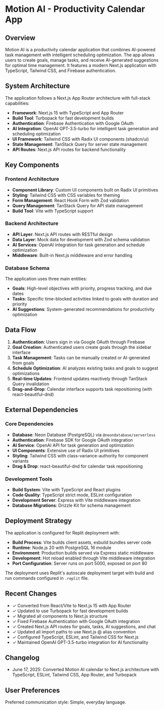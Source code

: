 # Motion AI - Productivity Calendar App

## Overview

Motion AI is a productivity calendar application that combines AI-powered task management with intelligent scheduling optimization. The app allows users to create goals, manage tasks, and receive AI-generated suggestions for optimal time management. It features a modern Next.js application with TypeScript, Tailwind CSS, and Firebase authentication.

## System Architecture

The application follows a Next.js App Router architecture with full-stack capabilities:

- **Framework**: Next.js 15 with TypeScript and App Router
- **Build Tool**: Turbopack for fast development builds
- **Authentication**: Firebase Authentication with Google OAuth
- **AI Integration**: OpenAI GPT-3.5-turbo for intelligent task generation and scheduling optimization
- **UI Framework**: Tailwind CSS with Radix UI components (shadcn/ui)
- **State Management**: TanStack Query for server state management
- **API Routes**: Next.js API routes for backend functionality

## Key Components

### Frontend Architecture
- **Component Library**: Custom UI components built on Radix UI primitives
- **Styling**: Tailwind CSS with CSS variables for theming
- **Form Management**: React Hook Form with Zod validation
- **Query Management**: TanStack Query for API state management
- **Build Tool**: Vite with TypeScript support

### Backend Architecture
- **API Layer**: Next.js API routes with RESTful design
- **Data Layer**: Mock data for development with Zod schema validation
- **AI Services**: OpenAI integration for task generation and schedule optimization
- **Middleware**: Built-in Next.js middleware and error handling

### Database Schema
The application uses three main entities:
- **Goals**: High-level objectives with priority, progress tracking, and due dates
- **Tasks**: Specific time-blocked activities linked to goals with duration and priority
- **AI Suggestions**: System-generated recommendations for productivity optimization

## Data Flow

1. **Authentication**: Users sign in via Google OAuth through Firebase
2. **Goal Creation**: Authenticated users create goals through the sidebar interface
3. **Task Management**: Tasks can be manually created or AI-generated from goals
4. **Schedule Optimization**: AI analyzes existing tasks and goals to suggest optimizations
5. **Real-time Updates**: Frontend updates reactively through TanStack Query invalidation
6. **Drag-and-Drop**: Calendar interface supports task repositioning (with react-beautiful-dnd)

## External Dependencies

### Core Dependencies
- **Database**: Neon Database (PostgreSQL) via `@neondatabase/serverless`
- **Authentication**: Firebase SDK for Google OAuth integration
- **AI Service**: OpenAI API for task generation and optimization
- **UI Components**: Extensive use of Radix UI primitives
- **Styling**: Tailwind CSS with class-variance-authority for component variants
- **Drag & Drop**: react-beautiful-dnd for calendar task repositioning

### Development Tools
- **Build System**: Vite with TypeScript and React plugins
- **Code Quality**: TypeScript strict mode, ESLint configuration
- **Development Server**: Express with Vite middleware integration
- **Database Migrations**: Drizzle Kit for schema management

## Deployment Strategy

The application is configured for Replit deployment with:
- **Build Process**: Vite builds client assets, esbuild bundles server code
- **Runtime**: Node.js 20 with PostgreSQL 16 module
- **Environment**: Production builds served via Express static middleware
- **Development**: Hot reload enabled through Vite middleware integration
- **Port Configuration**: Server runs on port 5000, exposed on port 80

The deployment uses Replit's autoscale deployment target with build and run commands configured in `.replit` file.

## Recent Changes

- ✓ Converted from React/Vite to Next.js 15 with App Router
- ✓ Updated to use Turbopack for fast development builds
- ✓ Migrated all components to Next.js structure
- ✓ Fixed Firebase Authentication with Google OAuth integration
- ✓ Created Next.js API routes for goals, tasks, AI suggestions, and chat
- ✓ Updated all import paths to use Next.js @ alias convention
- ✓ Configured TypeScript, ESLint, and Tailwind CSS for Next.js
- ✓ Maintained OpenAI GPT-3.5-turbo integration for AI functionality

## Changelog

- June 17, 2025: Converted Motion AI calendar to Next.js architecture with TypeScript, ESLint, Tailwind CSS, App Router, and Turbopack

## User Preferences

Preferred communication style: Simple, everyday language.